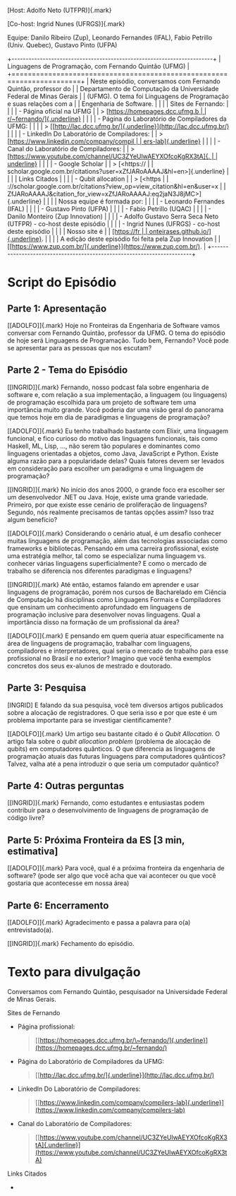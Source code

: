 [Host: Adolfo Neto (UTFPR)]{.mark}

[Co-host: Ingrid Nunes (UFRGS)]{.mark}

Equipe: Danilo Ribeiro (Zup), Leonardo Fernandes (IFAL), Fabio Petrillo
(Univ. Quebec), Gustavo Pinto (UFPA)

+-----------------------------------------------------------------------+
| Linguagens de Programação, com Fernando Quintão (UFMG)                |
+=======================================================================+
| Neste episódio, conversamos com Fernando Quintão, professor do        |
| Departamento de Computação da Universidade Federal de Minas Gerais    |
| (UFMG). O tema foi Linguagens de Programação e suas relações com a    |
| Engenharia de Software.                                               |
|                                                                       |
| Sites de Fernando:                                                    |
|                                                                       |
| -   Página oficial na UFMG                                            |
|     > [[https://homepages.dcc.ufmg.b                                  |
| r/\~fernando/]{.underline}](https://homepages.dcc.ufmg.br/~fernando/) |
|                                                                       |
| -   Página do Laboratório de Compiladores da UFMG:                    |
|                                                                       |
|    > [[http://lac.dcc.ufmg.br/]{.underline}](http://lac.dcc.ufmg.br/) |
|                                                                       |
| -   LinkedIn Do Laboratório de Compiladores:                          |
|     > [[https://www.linkedin.com/company/compil                       |
| ers-lab]{.underline}](https://www.linkedin.com/company/compilers-lab) |
|                                                                       |
| -   Canal do Laboratório de Compiladores:                             |
|     > [[https://www.youtube.com/channel/UC3ZYeUlwAEYXOfcoKgRX3tA]{.   |
| underline}](https://www.youtube.com/channel/UC3ZYeUlwAEYXOfcoKgRX3tA) |
|                                                                       |
| -   Google Scholar                                                    |
|     > [<https://                                                      |
| scholar.google.com.br/citations?user=xZfJARoAAAAJ&hl=en>]{.underline} |
|                                                                       |
| Links Citados                                                         |
|                                                                       |
| -   Qubit allocation                                                  |
|     > [<https                                                         |
| ://scholar.google.com.br/citations?view_op=view_citation&hl=en&user=x |
| ZfJARoAAAAJ&citation_for_view=xZfJARoAAAAJ:eq2jaN3J8jMC>]{.underline} |
|                                                                       |
| Nossa equipe é formada por:                                           |
|                                                                       |
| -   Leonardo Fernandes (IFAL)                                         |
|                                                                       |
| -   Gustavo Pinto (UFPA)                                              |
|                                                                       |
| -   Fabio Petrillo (UQAC)                                             |
|                                                                       |
| -   Danilo Monteiro (Zup Innovation)                                  |
|                                                                       |
| -   Adolfo Gustavo Serra Seca Neto (UTFPR) - co-host deste episódio   |
|                                                                       |
| -   Ingrid Nunes (UFRGS) - co-host deste episódio                     |
|                                                                       |
| Nosso site é                                                          |
| [[https://fr                                                          |
| onteirases.github.io/]{.underline}](https://fronteirases.github.io/). |
|                                                                       |
| A edição deste episódio foi feita pela Zup Innovation                 |
| [[https://www.zup.com.br/]{.underline}](https://www.zup.com.br/).     |
+-----------------------------------------------------------------------+

# Script do Episódio

## Parte 1: Apresentação

[\[ADOLFO\]]{.mark} Hoje no Fronteiras da Engenharia de Software vamos
conversar com Fernando Quintão, professor da UFMG. O tema do episódio de
hoje será Linguagens de Programação. Tudo bem, Fernando? Você pode se
apresentar para as pessoas que nos escutam?

## Parte 2 - Tema do Episódio 

[\[INGRID\]]{.mark} Fernando, nosso podcast fala sobre engenharia de
software e, com relação a sua implementação, a linguagem (ou linguagens)
de programação escolhida para um projeto de software tem uma importância
muito grande. Você poderia dar uma visão geral do panorama que temos
hoje em dia de paradigmas e linguagens de programação?

[\[ADOLFO\]]{.mark} Eu tenho trabalhado bastante com Elixir, uma
linguagem funcional, e fico curioso do motivo das linguagens funcionais,
tais como Haskell, ML, Lisp, ..., não serem tão populares e dominantes
como linguagens orientadas a objetos, como Java, JavaScript e Python.
Existe alguma razão para a popularidade delas? Quais fatores devem ser
levados em consideração para escolher um paradigma e uma linguagem de
programação?

[\[INGRID\]]{.mark} No início dos anos 2000, o grande foco era escolher
ser um desenvolvedor .NET ou Java. Hoje, existe uma grande variedade.
Primeiro, por que existe esse cenário de proliferação de linguagens?
Segundo, nós realmente precisamos de tantas opções assim? Isso traz
algum benefício?

[\[ADOLFO\]]{.mark} Considerando o cenário atual, é um desafio conhecer
muitas linguagens de programação, além das tecnologias associadas como
frameworks e bibliotecas. Pensando em uma carreira profissional, existe
uma estratégia melhor, tal como se especializar numa linguagem vs.
conhecer várias linguagens superficialmente? E como o mercado de
trabalho se diferencia nos diferentes paradigmas e linguagens?

[\[INGRID\]]{.mark} Até então, estamos falando em aprender e usar
linguagens de programação, porém nos cursos de Bacharelado em Ciência de
Computação há disciplinas como Linguagens Formais e Compiladores que
ensinam um conhecimento aprofundado em linguagens de programação
inclusive para desenvolver novas linguagens. Qual a importância disso na
formação de um profissional da área?

[\[ADOLFO\]]{.mark} E pensando em quem queria atuar especificamente na
área de linguagens de programação, trabalhar com linguagens,
compiladores e interpretadores, qual seria o mercado de trabalho para
esse profissional no Brasil e no exterior? Imagino que você tenha
exemplos concretos dos seus ex-alunos de mestrado e doutorado.

## Parte 3: Pesquisa

\[INGRID\] E falando da sua pesquisa, você tem diversos artigos
publicados sobre a alocação de registradores. O que seria isso e por que
este é um problema importante para se investigar cientificamente?

[\[ADOLFO\]]{.mark} Um artigo seu bastante citado é o *Qubit
Allocation*. O artigo fala sobre o *qubit allocation problem* (problema
de alocação de qubits) em computadores quânticos. O que diferencia as
linguagens de programação atuais das futuras linguagens para
computadores quânticos? Talvez, valha até a pena introduzir o que seria
um computador quântico?

## Parte 4: Outras perguntas

[\[INGRID\]]{.mark} Fernando, como estudantes e entusiastas podem
contribuir para o desenvolvimento de linguagens de programação de código
livre?

## Parte 5: Próxima Fronteira da ES \[3 min, estimativa\]

[\[ADOLFO\]]{.mark} Para você, qual é a próxima fronteira da engenharia
de software? (pode ser algo que você acha que vai acontecer ou que você
gostaria que acontecesse em nossa área)

## Parte 6: Encerramento

[\[ADOLFO\]]{.mark} Agradecimento e passa a palavra para o(a)
entrevistado(a).

[\[INGRID\]]{.mark} Fechamento do episódio.

# Texto para divulgação

Conversamos com Fernando Quintão, pesquisador na Universidade Federal de
Minas Gerais.

Sites de Fernando

-   Página profissional:
    > [[https://homepages.dcc.ufmg.br/\~fernando/]{.underline}](https://homepages.dcc.ufmg.br/~fernando/)

-   Página do Laboratório de Compiladores da UFMG:
    > [[http://lac.dcc.ufmg.br/]{.underline}](http://lac.dcc.ufmg.br/)

-   LinkedIn Do Laboratório de Compiladores:
    > [[https://www.linkedin.com/company/compilers-lab]{.underline}](https://www.linkedin.com/company/compilers-lab)

-   Canal do Laboratório de Compiladores:
    > [[https://www.youtube.com/channel/UC3ZYeUlwAEYXOfcoKgRX3tA]{.underline}](https://www.youtube.com/channel/UC3ZYeUlwAEYXOfcoKgRX3tA)

Links Citados

-   
